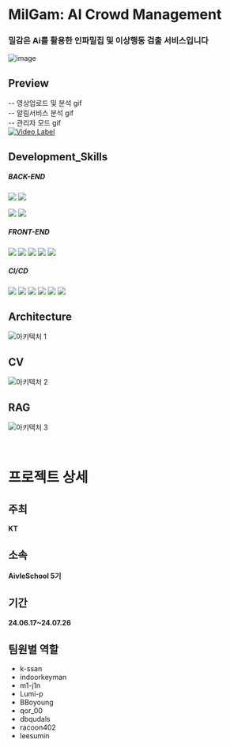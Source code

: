 # MilGam: AI Crowd Management
### 밀감은 Ai를 활용한 인파밀집 및 이상행동 검출 서비스입니다
![image](https://github.com/user-attachments/assets/d79526d3-cf5e-4a43-a142-0fbdef4162c2)

## Preview
-- 영상업로드 및 분석 gif
<br/>
-- 알림서비스 분석 gif
<br/>
-- 관리자 모드 gif
<br/>
[![Video Label](http://img.youtube.com/vi/FxWXDx1QPDk/0.jpg)](https://youtu.be/'FxWXDx1QPDk)
## Development_Skills

##### BACK-END

<img src="https://img.shields.io/badge/Spring Boot-6DB33F?style=flat&logo=Spring Boot&logoColor=white"/> <img src="https://img.shields.io/badge/Java-007396?style=flat&logo=Java&logoColor=white"/>

<img src="https://img.shields.io/badge/Flask-000000?style=flat&logo=flask&logoColor=white"/> <img src="https://img.shields.io/badge/Python-3776AB?style=flat&logo=Python&logoColor=white"/>

##### FRONT-END

<img src="https://img.shields.io/badge/HTML5-E34F26?style=flat&logo=HTML5&logoColor=white"/></a>
<img src="https://img.shields.io/badge/CSS3-1572B6?style=flat&logo=CSS3&logoColor=white"/></a>
<img src="https://img.shields.io/badge/JavaScript-F7DF1E?style=flat&logo=JavaScript&logoColor=white"/></a>
<img src="https://img.shields.io/badge/React-61DAFB?style=flat&logo=react&logoColor=white"/></a>
<img src="https://img.shields.io/badge/Bootstrap-7952B3?style=flat&logo=Bootstrap&logoColor=white"/></a>

##### CI/CD

<img src="https://img.shields.io/badge/Git-F05032?style=flat&logo=Git&logoColor=white"/></a>
<img src="https://img.shields.io/badge/GitHub-181717?style=flat&logo=GitHub&logoColor=white"/></a>
<img src="https://img.shields.io/badge/Jenkins-D24939?style=flat&logo=Jenkins&logoColor=white"/></a>
<img src="https://img.shields.io/badge/Amazon EC2-FF9900?style=flat&logo=Amazon EC2&logoColor=white"/></a>
<img src="https://img.shields.io/badge/GCP-4285F4?style=flat&logo=googlecloud&logoColor=white"/></a>
<img src="https://img.shields.io/badge/Filezilla-BF0000?style=flat&logo=filezilla&logoColor=white"/></a> 

## Architecture
![아키텍처 1](https://github.com/user-attachments/assets/aeb1bb27-b83e-46b0-acad-1c70e444980a)

## CV
![아키텍처 2](https://github.com/user-attachments/assets/22d30544-4f5c-4e00-b6da-29b250f5527d)

## RAG
![아키텍처 3](https://github.com/user-attachments/assets/46a176ac-377f-446d-ad2d-18cd3e30027e)

<br />

# 프로젝트 상세

## 주최
**KT**

## 소속
**AivleSchool 5기**

## 기간
**24.06.17~24.07.26**

## 팀원별 역할
- k-ssan
- indoorkeyman
- m1-j1n
- Lumi-p
- BBoyoung
- qor_00
- dbqudals
- racoon402
- leesumin
